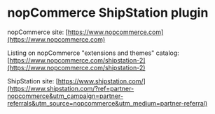 ﻿nopCommerce ShipStation plugin
===========

nopCommerce site: [https://www.nopcommerce.com](https://www.nopcommerce.com)

Listing on nopCommerce "extensions and themes" catalog: [https://www.nopcommerce.com/shipstation-2](https://www.nopcommerce.com/shipstation-2)

ShipStation site: [https://www.shipstation.com/](https://www.shipstation.com/?ref=partner-nopcommerce&utm_campaign=partner-referrals&utm_source=nopcommerce&utm_medium=partner-referral)
